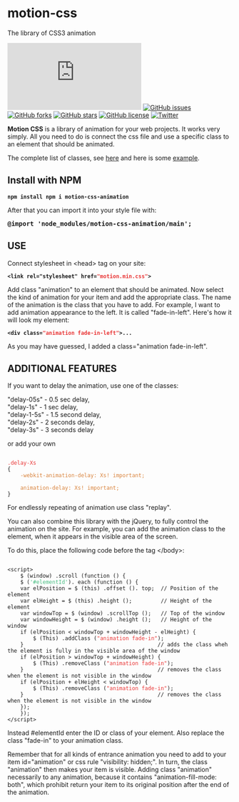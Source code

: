 # motion-css
The library of CSS3 animation

![GitHub file size in bytes](https://img.shields.io/github/size/pavlyukpetr/motion-css/motion.min.css?color=success&label=css%20file%20size)
[![GitHub issues](https://img.shields.io/github/issues/pavlyukpetr/motion-css)](https://github.com/pavlyukpetr/motion-css/issues)
[![GitHub forks](https://img.shields.io/github/forks/pavlyukpetr/motion-css)](https://github.com/pavlyukpetr/motion-css/network)
[![GitHub stars](https://img.shields.io/github/stars/pavlyukpetr/motion-css)](https://github.com/pavlyukpetr/motion-css/stargazers)
[![GitHub license](https://img.shields.io/github/license/pavlyukpetr/motion-css)](https://github.com/pavlyukpetr/motion-css/blob/master/LICENSE)
[![Twitter](https://img.shields.io/twitter/url/https/github.com/pavlyukpetr/motion-css?style=social)](https://twitter.com/intent/tweet?text=Wow:&url=https%3A%2F%2Fgithub.com%2Fpavlyukpetr%2Fmotion-css)

<b>Motion CSS</b> is a library of animation for your web projects. It works very simply.
All you need to do is connect the css file and use a specific class to an element that should be animated.</p>
<p>The complete list of classes, see <a href="http://pavliukpetro.github.io/motion-css/">here</a> and here is some <a href="http://pavliukpetro.github.io/motion-css/example.html">example</a>.
	
## Install with NPM

<pre><code><strong>npm install npm i motion-css-animation</strong></code></pre>
<p>After that you can import it into your style file with:</p>
<div class="highlight highlight-source-css"><pre><strong><span class="pl-k">@import</span> <span class="pl-s"><span class="pl-pds">'</span>node_modules/motion-css-animation/main<span class="pl-pds">'</span></span>;</strong></pre></div>

## USE

<p>Connect stylesheet in &lt;head&gt; tag on your site:</p>

<pre><code><strong>&lt;link rel="stylesheet" href=<span style="color:#E93838">"motion.min.css"</span>&gt;</strong></code></pre>

<p>Add class "animation" to an element that should be animated. Now select the kind of animation for your item and add the appropriate class. 
The name of the animation is the class that you have to add.
For example, I want to add animation appearance to the left. It is called "fade-in-left". Here's how it will look my element:
</p>
<div class="highlight highlight-html"><pre><code><strong>&lt;div <span style="color:#FFFFF;">class</span>=<span style="color:#E93838">"animation fade-in-left"</span>&gt;...</strong></code></pre></div>

<p>As you may have guessed, I added a class="animation fade-in-left".</p>

## ADDITIONAL FEATURES

<p>If you want to delay the animation, use one of the classes:</p>

<p>"delay-05s" - 0.5 sec delay,<br> 
"delay-1s" - 1 sec delay,<br> 
"delay-1-5s" - 1.5 second delay,<br> 
"delay-2s" - 2 seconds delay,<br> 
"delay-3s" - 3 seconds delay</p>

<p>or add your own</p>

<pre><code>
<span style="color:#E93838">.delay-Xs</span>
{
    <span style="color:#D9843E">-webkit-animation-delay: Xs! important;<br>
    animation-delay: Xs! important;</span>
}</code></pre>

<p>For endlessly repeating of animation use class "replay".</p>

<p>You can also combine this library with the jQuery, to fully control the animation on the site. For example, you can add the animation class to the element, 
when it appears in the visible area of the screen.</p>

<p>To do this, place the following code before the tag &lt;/body&gt;:</p>

<pre><code>
&lt;script&gt;
	$ (window) .scroll (function () {
	$ (<span style="color:#48BD82">'#elementId'</span>). each (function () {
	var elPosition = $ (this) .offset (). top; 	// Position of the element
	var elHeight = $ (this) .height (); 		// Height of the element
	var windowTop = $ (window) .scrollTop (); 	// Top of the window
	var windowHeight = $ (window) .height (); 	// Height of the window
	if (elPosition < windowTop + windowHeight - elHeight) {
		$ (This) .addClass (<span style="color:#E93838">"animation fade-in"</span>);
	} 						                   // adds the class wheh the element is fully in the visible area of the window
	if (elPosition > windowTop + windowHeight) {
		$ (This) .removeClass (<span style="color:#E93838">"animation fade-in"</span>);
	} 						                   // removes the class when the element is not visible in the window
	if (elPosition + elHeight < windowTop) {
		$ (This) .removeClass (<span style="color:#E93838">"animation fade-in"</span>);
	} 						                   // removes the class when the element is not visible in the window
	});
	});
&lt;/script&gt;</code></pre>

<p>Instead #elementId enter the ID or class of your element. Also replace the class "fade-in" to your animation class.</p>

<p>Remember that for all kinds of entrance animation you need to add to your item id="animation" or css rule "visibility: hidden;". 
In turn, the class "animation" then makes your item is visible. 
Adding class "animation" necessarily to any animation, because it contains "animation-fill-mode: both", 
which prohibit return your item to its original position after the end of the animation.</p>

